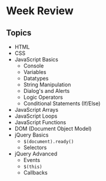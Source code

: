 # Week Review

## Topics

+ HTML
+ CSS
+ JavaScript Basics
	* Console
	* Variables
	* Datatypes
	* String Manipulation
	* Dialog's and Alerts
	* Logic Operators
	* Conditional Statements (If/Else)
+ JavaScript Arrays
+ JavaScript Loops
+ JavaScript Functions
+ DOM (Document Object Model)
+ jQuery Basics
	* `$(document).ready()`
	* Selectors
+ jQuery Advanced
	* Events
	* `$(this)`
	* Callbacks